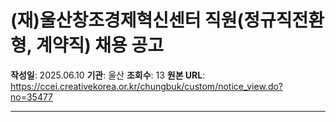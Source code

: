 # (재)울산창조경제혁신센터 직원(정규직전환형, 계약직) 채용 공고

**작성일**: 2025.06.10
**기관**: 울산
**조회수**: 13
**원본 URL**: https://ccei.creativekorea.or.kr/chungbuk/custom/notice_view.do?no=35477

---



